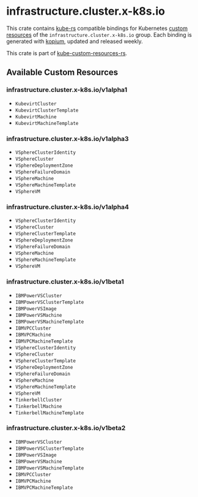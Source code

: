 <!--
SPDX-FileCopyrightText: The kube-custom-resources-rs Authors
SPDX-License-Identifier: 0BSD
 -->

# infrastructure.cluster.x-k8s.io

This crate contains [kube-rs](https://kube.rs/) compatible bindings for Kubernetes [custom resources](https://kubernetes.io/docs/tasks/extend-kubernetes/custom-resources/custom-resource-definitions/) of the `infrastructure.cluster.x-k8s.io` group. Each binding is generated with [kopium](https://github.com/kube-rs/kopium), updated and released weekly.

This crate is part of [kube-custom-resources-rs](https://github.com/metio/kube-custom-resources-rs).

## Available Custom Resources

### infrastructure.cluster.x-k8s.io/v1alpha1
- `KubevirtCluster`
- `KubevirtClusterTemplate`
- `KubevirtMachine`
- `KubevirtMachineTemplate`
### infrastructure.cluster.x-k8s.io/v1alpha3
- `VSphereClusterIdentity`
- `VSphereCluster`
- `VSphereDeploymentZone`
- `VSphereFailureDomain`
- `VSphereMachine`
- `VSphereMachineTemplate`
- `VSphereVM`
### infrastructure.cluster.x-k8s.io/v1alpha4
- `VSphereClusterIdentity`
- `VSphereCluster`
- `VSphereClusterTemplate`
- `VSphereDeploymentZone`
- `VSphereFailureDomain`
- `VSphereMachine`
- `VSphereMachineTemplate`
- `VSphereVM`
### infrastructure.cluster.x-k8s.io/v1beta1
- `IBMPowerVSCluster`
- `IBMPowerVSClusterTemplate`
- `IBMPowerVSImage`
- `IBMPowerVSMachine`
- `IBMPowerVSMachineTemplate`
- `IBMVPCCluster`
- `IBMVPCMachine`
- `IBMVPCMachineTemplate`
- `VSphereClusterIdentity`
- `VSphereCluster`
- `VSphereClusterTemplate`
- `VSphereDeploymentZone`
- `VSphereFailureDomain`
- `VSphereMachine`
- `VSphereMachineTemplate`
- `VSphereVM`
- `TinkerbellCluster`
- `TinkerbellMachine`
- `TinkerbellMachineTemplate`
### infrastructure.cluster.x-k8s.io/v1beta2
- `IBMPowerVSCluster`
- `IBMPowerVSClusterTemplate`
- `IBMPowerVSImage`
- `IBMPowerVSMachine`
- `IBMPowerVSMachineTemplate`
- `IBMVPCCluster`
- `IBMVPCMachine`
- `IBMVPCMachineTemplate`
